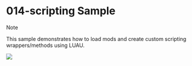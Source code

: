 # 014-scripting Sample

> [!NOTE]
> This sample demonstrates how to load mods and create custom scripting wrappers/methods using LUAU.

![](https://i.rawr.dev/sample14-min-2.gif)
